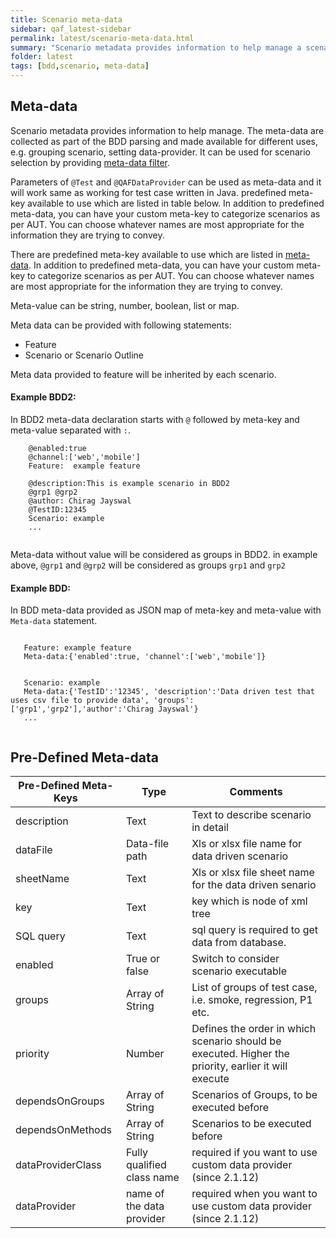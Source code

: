 ```yaml
---
title: Scenario meta-data
sidebar: qaf_latest-sidebar
permalink: latest/scenario-meta-data.html
summary: "Scenario metadata provides information to help manage a scenario.The meta-data are collected as part of the BDD parsing."
folder: latest
tags: [bdd,scenario, meta-data]
---
```

## Meta-data 
Scenario metadata provides information to help manage. The meta-data are collected as part of the BDD parsing and made available for different uses, e.g. grouping scenario, setting data-provider. It can be used for scenario selection by providing [meta-data filter](scenario_metadatata_filter_include_exclude_prop.html).

Parameters of `@Test` and `@QAFDataProvider` can be used as meta-data and it will work same as working for test case written in Java. predefined meta-key available to use which are listed in table below. In addition to predefined meta-data, you can have your custom meta-key to categorize scenarios as per AUT. You can choose whatever names are most appropriate for the information they are trying to convey.

There are predefined meta-key available to use which are listed in [meta-data](scenario.html#meta-data). In addition to predefined meta-data, you can have your custom meta-key to categorize scenarios as per AUT. You can choose whatever names are most appropriate for the information they are trying to convey.

Meta-value can be string, number, boolean, list or map.

Meta data can be provided with following statements:
 * Feature
 * Scenario or Scenario Outline

Meta data provided to feature will be inherited by each scenario.

#### Example BDD2:
In BDD2 meta-data declaration starts with `@` followed by meta-key and meta-value separated with `:`.

```
	@enabled:true
	@channel:['web','mobile']
	Feature:  example feature

	@description:This is example scenario in BDD2
	@grp1 @grp2
	@author: Chirag Jayswal
	@TestID:12345
	Scenario: example
	...
	
```

Meta-data without value will be considered as groups in BDD2. in example above, `@grp1` and `@grp2` will be considered as groups `grp1` and `grp2`


#### Example BDD:
In BDD meta-data provided as JSON map of meta-key and meta-value with `Meta-data` statement.

```

   Feature: example feature
   Meta-data:{'enabled':true, 'channel':['web','mobile']}
   

   Scenario: example
   Meta-data:{'TestID':'12345', 'description':'Data driven test that uses csv file to provide data', 'groups':['grp1','grp2'],'author':'Chirag Jayswal'}
   ...
 
```

## Pre-Defined Meta-data 

|Pre-Defined Meta-Keys|Type|Comments|
|-------|--------|---------|
|description|Text|Text to describe scenario in detail|
|dataFile|Data-file path|Xls or xlsx  file name for data driven scenario|
|sheetName|Text|Xls or xlsx file sheet name for the data driven senario|
|key|Text|key which is node of xml tree|
|SQL query|Text|sql query is required to get data from database.|
|enabled| True or false|Switch to consider scenario executable|
|groups|Array of String|List of groups of test case, i.e. smoke, regression, P1 etc.|
|priority|Number|Defines the order in which scenario should be executed. Higher the priority, earlier it will execute|
|dependsOnGroups|Array of String|Scenarios of Groups, to be executed before|
|dependsOnMethods|Array of String|Scenarios to be executed before|
|dataProviderClass|Fully qualified class name|required if you want to use custom data provider (since 2.1.12)|
|dataProvider|name of the data provider|required when you want to use custom data provider (since 2.1.12)|


